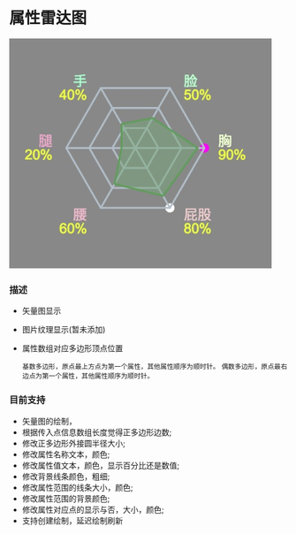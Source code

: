 # 属性雷达图
![GitHub set up](https://github.com/BlackStar0313/gameToolkits/blob/master/imgPreview/ctrRadar.png?raw=true)
### 描述
- 矢量图显示
- 图片纹理显示(暂未添加)
- 属性数组对应多边形顶点位置

	`基数多边形，原点最上方点为第一个属性，其他属性顺序为顺时针。`
	`偶数多边形，原点最右边点为第一个属性，其他属性顺序为顺时针。`

### 目前支持
- 矢量图的绘制，
- 根据传入点信息数组长度觉得正多边形边数;
- 修改正多边形外接圆半径大小;
- 修改属性名称文本，颜色;
- 修改属性值文本，颜色，显示百分比还是数值;
- 修改背景线条颜色，粗细;
- 修改属性范围的线条大小，颜色;
- 修改属性范围的背景颜色;
- 修改属性对应点的显示与否，大小，颜色;
- 支持创建绘制，延迟绘制刷新

